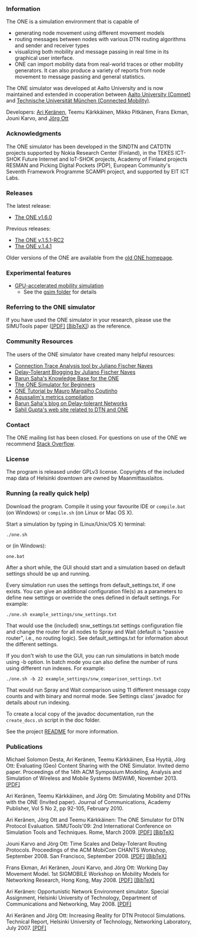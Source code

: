 ### Information

The ONE is a simulation environment that is capable of

* generating node movement using different movement models
* routing messages between nodes with various DTN routing algorithms and sender and receiver types
* visualizing both mobility and message passing in real time in its graphical user interface.
* ONE can import mobility data from real-world traces or other mobility generators. It can also produce a variety of reports from node movement to message passing and general statistics.

The ONE simulator was developed at Aalto University and is now maintained and extended in cooperation between [Aalto University (Comnet)](http://comnet.aalto.fi/en/) and [Technische Universität München (Connected Mobility)](http://www.cm.in.tum.de/index.php?id=5).

Developers: [Ari Keränen](https://twitter.com/ari_kk), Teemu Kärkkäinen, Mikko Pitkänen, Frans Ekman, Jouni Karvo, and [Jörg Ott](https://www.cm.in.tum.de/index.php?id=16) 

### Acknowledgments

The ONE simulator has been developed in the SINDTN and CATDTN projects supported by Nokia Research Center (Finland), in the TEKES ICT-SHOK Future Internet and IoT-SHOK projects, Academy of Finland projects RESMAN and Picking Digital Pockets (PDP), European Community's Seventh Framework Programme SCAMPI project, and supported by EIT ICT Labs.


### Releases

The latest release:
* [The ONE v1.6.0](https://github.com/akeranen/the-one/tree/v1.6.0)

Previous releases:
* [The ONE v.1.5.1-RC2](https://www.netlab.tkk.fi/tutkimus/dtn/theone/down/one_1.5.1-RC2.zip)
* [The ONE v.1.4.1](https://www.netlab.tkk.fi/tutkimus/dtn/theone/down/one_1.4.1.zip)

Older versions of the ONE are available from the [old ONE homepage](https://www.netlab.tkk.fi/tutkimus/dtn/theone/).

### Experimental features

* [GPU-accelerated mobility simulation](https://github.com/akeranen/the-one/tree/gsim)
  * See the [gsim folder](https://github.com/akeranen/the-one/tree/gsim/gsim) for details 


### Referring to the ONE simulator

If you have used the ONE simulator in your research, please use the SIMUTools paper ([[PDF]](https://www.netlab.tkk.fi/tutkimus/dtn/theone/pub/the_one_simutools.pdf) [[BibTeX]](https://www.netlab.tkk.fi/tutkimus/dtn/theone/pub/theone_bib.txt)) as the reference.


### Community Resources

The users of the ONE simulator have created many helpful resources:

* [Connection Trace Analysis tool by Juliano Fischer Naves](https://github.com/julianofischer/traceanalysis)
* [Delay-Tolerant Blogging by Juliano Fischer Naves](http://www.delaytolerantnetworks.com/)
* [Barun Saha's Knowledge Base for the ONE](https://theonekb-barunsaha.rhcloud.com/)
* [The ONE Simulator for Beginners](http://one-simuator-for-beginners.blogspot.in/2013/08/one-simulator-introduction.html)
* [ONE Tutorial by Mauro Margalho Coutinho](http://www.margalho.pro.br/subsites/theone.html)
* [Agussalim's metrics compilation](http://agoes.web.id/metric-description-from-simulator/)
* [Barun Saha's blog on Delay-tolerant Networks](http://delay-tolerant-networks.blogspot.com.br/)
* [Sahil Gupta's web site related to DTN and ONE](https://sites.google.com/site/sahilgupta221231/file-cabinet)


### Contact

The ONE mailing list has been closed. For questions on use of the ONE we recommend [Stack Overflow](https://stackoverflow.com/questions/tagged/one-simulator).

### License

The program is released under GPLv3 license. Copyrights of the included map data of Helsinki downtown are owned by Maanmittauslaitos.


### Running (a really quick help)

Download the program. Compile it using your favourite IDE or `compile.bat` (on Windows) or `compile.sh` (on Linux or Mac OS X).

Start a simulation by typing in (Linux/Unix/OS X) terminal:

    ./one.sh

or (in Windows):

    one.bat

After a short while, the GUI should start and a simulation based on default settings should be up and running.

Every simulation run uses the settings from default_settings.txt, if one exists. You can give an additional configuration file(s) as a parameters to define new settings or override the ones defined in default settings. For example:

    ./one.sh example_settings/snw_settings.txt

That would use the (included) snw_settings.txt settings configuration file and change the router for all nodes to Spray and Wait (default is "passive router", i.e., no routing logic). See default_settings.txt for information about the different settings.

If you don't wish to use the GUI, you can run simulations in batch mode using -b option. In batch mode you can also define the number of runs using different run indexes. For example:

    ./one.sh -b 22 example_settings/snw_comparison_settings.txt 

That would run Spray and Wait comparison using 11 different message copy counts and with binary and normal mode. See Settings class' javadoc for details about run indexing.

To create a local copy of the javadoc documentation, run the `create_docs.sh` script in the doc folder.

See the project [README](https://github.com/akeranen/the-one/wiki/README) for more information.


### Publications

Michael Solomon Desta, Ari Keränen, Teemu Kärkkäinen, Esa Hyytiä, Jörg Ott: Evaluating (Geo) Content Sharing with the ONE Simulator. Invited demo paper. Proceedings of the 14th ACM Symposium Modeling, Analysis and Simulation of Wireless and Mobile Systems (MSWiM), November 2013. [[PDF]](http://www.netlab.tkk.fi/~jo/papers/2013-11-mswim-one-15.pdf)

Ari Keränen, Teemu Kärkkäinen, and Jörg Ott: Simulating Mobility and DTNs with the ONE (Invited paper). Journal of Communications, Academy Publisher, Vol 5 No 2, pp 92-105, February 2010. 

Ari Keränen, Jörg Ott and Teemu Kärkkäinen: The ONE Simulator for DTN Protocol Evaluation. SIMUTools'09: 2nd International Conference on Simulation Tools and Techniques. Rome, March 2009. [[PDF]](https://www.netlab.tkk.fi/tutkimus/dtn/theone/pub/the_one_simutools.pdf) [[BibTeX]](https://www.netlab.tkk.fi/tutkimus/dtn/theone/pub/theone_bib.txt)

Jouni Karvo and Jörg Ott: Time Scales and Delay-Tolerant Routing Protocols. Proceedings of the ACM MobiCom CHANTS Workshop, September 2008. San Francisco, September 2008. [[PDF]](http://www.netlab.hut.fi/~jo/papers/2008-09-chants-timescales.pdf) [[BibTeX]](https://www.netlab.tkk.fi/tutkimus/dtn/theone/pub/timescales_bib.txt)

Frans Ekman, Ari Keränen, Jouni Karvo, and Jörg Ott: Working Day Movement Model. 1st SIGMOBILE Workshop on Mobility Models for Networking Research, Hong Kong, May 2008. [[PDF]](http://www.netlab.hut.fi/tutkimus/distance/papers/2008-mobmod-working-day-model.pdf) [[BibTeX]](https://www.netlab.tkk.fi/tutkimus/dtn/theone/pub/wdm_bib.txt)

Ari Keränen: Opportunistic Network Environment simulator. Special Assignment, Helsinki University of Technology, Department of Communications and Networking, May 2008. [[PDF]](https://www.netlab.tkk.fi/tutkimus/dtn/theone/pub/the_one.pdf)

Ari Keränen and Jörg Ott: Increasing Reality for DTN Protocol Simulations. Technical Report, Helsinki University of Technology, Networking Laboratory, July 2007. [[PDF]](http://www.netlab.tkk.fi/~jo/papers/2007-ONE-DTN-mobility-simulator.pdf) 
